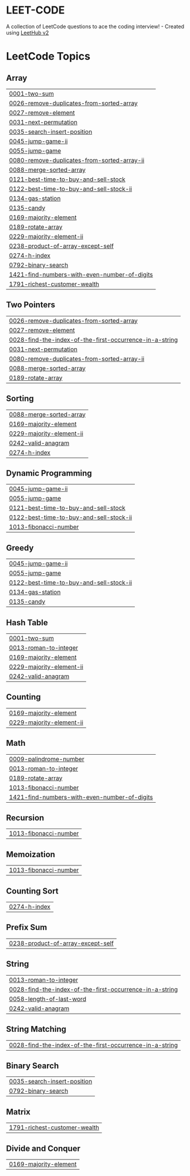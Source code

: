 # LEET-CODE
A collection of LeetCode questions to ace the coding interview! - Created using [LeetHub v2](https://github.com/arunbhardwaj/LeetHub-2.0)

<!---LeetCode Topics Start-->
# LeetCode Topics
## Array
|  |
| ------- |
| [0001-two-sum](https://github.com/ABDULHAMEETHU/LEET-CODE/tree/master/0001-two-sum) |
| [0026-remove-duplicates-from-sorted-array](https://github.com/ABDULHAMEETHU/LEET-CODE/tree/master/0026-remove-duplicates-from-sorted-array) |
| [0027-remove-element](https://github.com/ABDULHAMEETHU/LEET-CODE/tree/master/0027-remove-element) |
| [0031-next-permutation](https://github.com/ABDULHAMEETHU/LEET-CODE/tree/master/0031-next-permutation) |
| [0035-search-insert-position](https://github.com/ABDULHAMEETHU/LEET-CODE/tree/master/0035-search-insert-position) |
| [0045-jump-game-ii](https://github.com/ABDULHAMEETHU/LEET-CODE/tree/master/0045-jump-game-ii) |
| [0055-jump-game](https://github.com/ABDULHAMEETHU/LEET-CODE/tree/master/0055-jump-game) |
| [0080-remove-duplicates-from-sorted-array-ii](https://github.com/ABDULHAMEETHU/LEET-CODE/tree/master/0080-remove-duplicates-from-sorted-array-ii) |
| [0088-merge-sorted-array](https://github.com/ABDULHAMEETHU/LEET-CODE/tree/master/0088-merge-sorted-array) |
| [0121-best-time-to-buy-and-sell-stock](https://github.com/ABDULHAMEETHU/LEET-CODE/tree/master/0121-best-time-to-buy-and-sell-stock) |
| [0122-best-time-to-buy-and-sell-stock-ii](https://github.com/ABDULHAMEETHU/LEET-CODE/tree/master/0122-best-time-to-buy-and-sell-stock-ii) |
| [0134-gas-station](https://github.com/ABDULHAMEETHU/LEET-CODE/tree/master/0134-gas-station) |
| [0135-candy](https://github.com/ABDULHAMEETHU/LEET-CODE/tree/master/0135-candy) |
| [0169-majority-element](https://github.com/ABDULHAMEETHU/LEET-CODE/tree/master/0169-majority-element) |
| [0189-rotate-array](https://github.com/ABDULHAMEETHU/LEET-CODE/tree/master/0189-rotate-array) |
| [0229-majority-element-ii](https://github.com/ABDULHAMEETHU/LEET-CODE/tree/master/0229-majority-element-ii) |
| [0238-product-of-array-except-self](https://github.com/ABDULHAMEETHU/LEET-CODE/tree/master/0238-product-of-array-except-self) |
| [0274-h-index](https://github.com/ABDULHAMEETHU/LEET-CODE/tree/master/0274-h-index) |
| [0792-binary-search](https://github.com/ABDULHAMEETHU/LEET-CODE/tree/master/0792-binary-search) |
| [1421-find-numbers-with-even-number-of-digits](https://github.com/ABDULHAMEETHU/LEET-CODE/tree/master/1421-find-numbers-with-even-number-of-digits) |
| [1791-richest-customer-wealth](https://github.com/ABDULHAMEETHU/LEET-CODE/tree/master/1791-richest-customer-wealth) |
## Two Pointers
|  |
| ------- |
| [0026-remove-duplicates-from-sorted-array](https://github.com/ABDULHAMEETHU/LEET-CODE/tree/master/0026-remove-duplicates-from-sorted-array) |
| [0027-remove-element](https://github.com/ABDULHAMEETHU/LEET-CODE/tree/master/0027-remove-element) |
| [0028-find-the-index-of-the-first-occurrence-in-a-string](https://github.com/ABDULHAMEETHU/LEET-CODE/tree/master/0028-find-the-index-of-the-first-occurrence-in-a-string) |
| [0031-next-permutation](https://github.com/ABDULHAMEETHU/LEET-CODE/tree/master/0031-next-permutation) |
| [0080-remove-duplicates-from-sorted-array-ii](https://github.com/ABDULHAMEETHU/LEET-CODE/tree/master/0080-remove-duplicates-from-sorted-array-ii) |
| [0088-merge-sorted-array](https://github.com/ABDULHAMEETHU/LEET-CODE/tree/master/0088-merge-sorted-array) |
| [0189-rotate-array](https://github.com/ABDULHAMEETHU/LEET-CODE/tree/master/0189-rotate-array) |
## Sorting
|  |
| ------- |
| [0088-merge-sorted-array](https://github.com/ABDULHAMEETHU/LEET-CODE/tree/master/0088-merge-sorted-array) |
| [0169-majority-element](https://github.com/ABDULHAMEETHU/LEET-CODE/tree/master/0169-majority-element) |
| [0229-majority-element-ii](https://github.com/ABDULHAMEETHU/LEET-CODE/tree/master/0229-majority-element-ii) |
| [0242-valid-anagram](https://github.com/ABDULHAMEETHU/LEET-CODE/tree/master/0242-valid-anagram) |
| [0274-h-index](https://github.com/ABDULHAMEETHU/LEET-CODE/tree/master/0274-h-index) |
## Dynamic Programming
|  |
| ------- |
| [0045-jump-game-ii](https://github.com/ABDULHAMEETHU/LEET-CODE/tree/master/0045-jump-game-ii) |
| [0055-jump-game](https://github.com/ABDULHAMEETHU/LEET-CODE/tree/master/0055-jump-game) |
| [0121-best-time-to-buy-and-sell-stock](https://github.com/ABDULHAMEETHU/LEET-CODE/tree/master/0121-best-time-to-buy-and-sell-stock) |
| [0122-best-time-to-buy-and-sell-stock-ii](https://github.com/ABDULHAMEETHU/LEET-CODE/tree/master/0122-best-time-to-buy-and-sell-stock-ii) |
| [1013-fibonacci-number](https://github.com/ABDULHAMEETHU/LEET-CODE/tree/master/1013-fibonacci-number) |
## Greedy
|  |
| ------- |
| [0045-jump-game-ii](https://github.com/ABDULHAMEETHU/LEET-CODE/tree/master/0045-jump-game-ii) |
| [0055-jump-game](https://github.com/ABDULHAMEETHU/LEET-CODE/tree/master/0055-jump-game) |
| [0122-best-time-to-buy-and-sell-stock-ii](https://github.com/ABDULHAMEETHU/LEET-CODE/tree/master/0122-best-time-to-buy-and-sell-stock-ii) |
| [0134-gas-station](https://github.com/ABDULHAMEETHU/LEET-CODE/tree/master/0134-gas-station) |
| [0135-candy](https://github.com/ABDULHAMEETHU/LEET-CODE/tree/master/0135-candy) |
## Hash Table
|  |
| ------- |
| [0001-two-sum](https://github.com/ABDULHAMEETHU/LEET-CODE/tree/master/0001-two-sum) |
| [0013-roman-to-integer](https://github.com/ABDULHAMEETHU/LEET-CODE/tree/master/0013-roman-to-integer) |
| [0169-majority-element](https://github.com/ABDULHAMEETHU/LEET-CODE/tree/master/0169-majority-element) |
| [0229-majority-element-ii](https://github.com/ABDULHAMEETHU/LEET-CODE/tree/master/0229-majority-element-ii) |
| [0242-valid-anagram](https://github.com/ABDULHAMEETHU/LEET-CODE/tree/master/0242-valid-anagram) |
## Counting
|  |
| ------- |
| [0169-majority-element](https://github.com/ABDULHAMEETHU/LEET-CODE/tree/master/0169-majority-element) |
| [0229-majority-element-ii](https://github.com/ABDULHAMEETHU/LEET-CODE/tree/master/0229-majority-element-ii) |
## Math
|  |
| ------- |
| [0009-palindrome-number](https://github.com/ABDULHAMEETHU/LEET-CODE/tree/master/0009-palindrome-number) |
| [0013-roman-to-integer](https://github.com/ABDULHAMEETHU/LEET-CODE/tree/master/0013-roman-to-integer) |
| [0189-rotate-array](https://github.com/ABDULHAMEETHU/LEET-CODE/tree/master/0189-rotate-array) |
| [1013-fibonacci-number](https://github.com/ABDULHAMEETHU/LEET-CODE/tree/master/1013-fibonacci-number) |
| [1421-find-numbers-with-even-number-of-digits](https://github.com/ABDULHAMEETHU/LEET-CODE/tree/master/1421-find-numbers-with-even-number-of-digits) |
## Recursion
|  |
| ------- |
| [1013-fibonacci-number](https://github.com/ABDULHAMEETHU/LEET-CODE/tree/master/1013-fibonacci-number) |
## Memoization
|  |
| ------- |
| [1013-fibonacci-number](https://github.com/ABDULHAMEETHU/LEET-CODE/tree/master/1013-fibonacci-number) |
## Counting Sort
|  |
| ------- |
| [0274-h-index](https://github.com/ABDULHAMEETHU/LEET-CODE/tree/master/0274-h-index) |
## Prefix Sum
|  |
| ------- |
| [0238-product-of-array-except-self](https://github.com/ABDULHAMEETHU/LEET-CODE/tree/master/0238-product-of-array-except-self) |
## String
|  |
| ------- |
| [0013-roman-to-integer](https://github.com/ABDULHAMEETHU/LEET-CODE/tree/master/0013-roman-to-integer) |
| [0028-find-the-index-of-the-first-occurrence-in-a-string](https://github.com/ABDULHAMEETHU/LEET-CODE/tree/master/0028-find-the-index-of-the-first-occurrence-in-a-string) |
| [0058-length-of-last-word](https://github.com/ABDULHAMEETHU/LEET-CODE/tree/master/0058-length-of-last-word) |
| [0242-valid-anagram](https://github.com/ABDULHAMEETHU/LEET-CODE/tree/master/0242-valid-anagram) |
## String Matching
|  |
| ------- |
| [0028-find-the-index-of-the-first-occurrence-in-a-string](https://github.com/ABDULHAMEETHU/LEET-CODE/tree/master/0028-find-the-index-of-the-first-occurrence-in-a-string) |
## Binary Search
|  |
| ------- |
| [0035-search-insert-position](https://github.com/ABDULHAMEETHU/LEET-CODE/tree/master/0035-search-insert-position) |
| [0792-binary-search](https://github.com/ABDULHAMEETHU/LEET-CODE/tree/master/0792-binary-search) |
## Matrix
|  |
| ------- |
| [1791-richest-customer-wealth](https://github.com/ABDULHAMEETHU/LEET-CODE/tree/master/1791-richest-customer-wealth) |
## Divide and Conquer
|  |
| ------- |
| [0169-majority-element](https://github.com/ABDULHAMEETHU/LEET-CODE/tree/master/0169-majority-element) |
<!---LeetCode Topics End-->